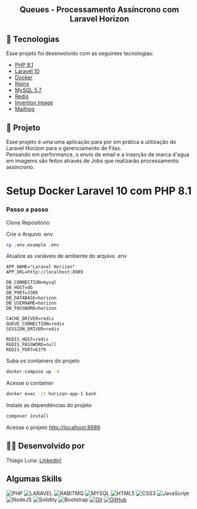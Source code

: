<h2 align="center">
    Queues - Processamento Assíncrono com Laravel Horizon
</h2>

## 🚀 Tecnologias

Esse projeto foi desenvolvido com as seguintes tecnologias:

- [PHP 8.1](https://php.net)
- [Laravel 10](https://laravel.com)
- [Docker](https://docker.com)
- [Nginx](https://nginx.org/en/)
- [MySQL 5.7](https://mysql.com)
- [Redis](https://redis.io)
- [Invertion Image](https://intervention.io)
- [Mailhog]()


## 📑 Projeto

Esse projeto é uma uma aplicação para por em prática a utilização do Laravel Horizon para o gerenciamento de Filas.  
Pensando em performance, o envio de email e a inserção de marca d'agua em imagems são feitos através de Jobs 
que realizarão processamento assíncrono.  

# Setup Docker Laravel 10 com PHP 8.1

### Passo a passo
Clone Repositório

Crie o Arquivo .env
```sh
cp .env.example .env
```

Atualize as variáveis de ambiente do arquivo .env
```dosini
APP_NAME="Laravel Horizon"
APP_URL=http://localhost:8989

DB_CONNECTION=mysql
DB_HOST=db
DB_PORT=3306
DB_DATABASE=horizon
DB_USERNAME=horizon
DB_PASSWORD=horizon

CACHE_DRIVER=redis
QUEUE_CONNECTION=redis
SESSION_DRIVER=redis

REDIS_HOST=redis
REDIS_PASSWORD=null
REDIS_PORT=6379
```


Suba os containers do projeto
```sh
docker-compose up -d
```

Acesse o container 
```sh
docker exec -it horizon-app-1 bash 
```

Instale as dependências do projeto
```sh
composer install
```

Acesse o projeto
[http://localhost:8989](http://localhost:8989)

## 🙋‍♂️ Desenvolvido por
Thiago Luna: [Linkedin!](https://www.linkedin.com/in/thiago-luna/)

## Algumas Skills
![PHP](https://img.shields.io/badge/PHP-fff?style=for-the-badge&logo=php)
![LARAVEL](https://img.shields.io/badge/LARAVEL-000?style=for-the-badge&logo=laravel)
![RABITMQ](https://img.shields.io/badge/rabbitmq-E34F26?style=for-the-badge&logo=rabbitmq&logoColor=white)
![MYSQL](https://img.shields.io/badge/MySQL-fff?style=for-the-badge&logo=mysql)
![HTML5](https://img.shields.io/badge/HTML5-E34F26?style=for-the-badge&logo=html5&logoColor=white)
![CSS3](https://img.shields.io/badge/CSS3-1572B6?style=for-the-badge&logo=css3&logoColor=white)
![JavaScript](https://img.shields.io/badge/JavaScript-F7DF1E?style=for-the-badge&logo=javascript&logoColor=black)
![NodeJS](https://img.shields.io/badge/node-44883e?style=for-the-badge&logo=node.js&logoColor=black)
![Solidity](https://img.shields.io/badge/solidity-96C9F4?style=for-the-badge&logo=solidity&logoColor=black)
![Bootstrap](https://img.shields.io/badge/bootstrap-000?style=for-the-badge&logo=bootstrap&logoColor=553C7B)
[![Git](https://img.shields.io/badge/Git-000?style=for-the-badge&logo=git&logoColor=E94D5F)](https://git-scm.com/doc)
[![GitHub](https://img.shields.io/badge/GitHub-000?style=for-the-badge&logo=github&logoColor=30A3DC)](https://docs.github.com/)

